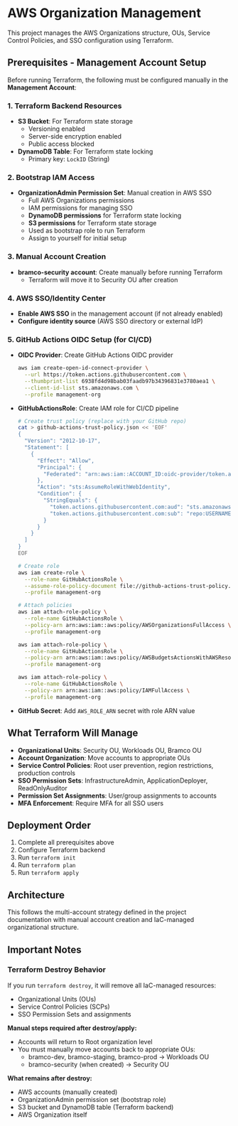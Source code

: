 # AWS Organization Management

This project manages the AWS Organizations structure, OUs, Service Control Policies, and SSO configuration using Terraform.

## Prerequisites - Management Account Setup

Before running Terraform, the following must be configured manually in the **Management Account**:

### 1. Terraform Backend Resources
- **S3 Bucket**: For Terraform state storage
  - Versioning enabled
  - Server-side encryption enabled
  - Public access blocked
- **DynamoDB Table**: For Terraform state locking
  - Primary key: `LockID` (String)

### 2. Bootstrap IAM Access
- **OrganizationAdmin Permission Set**: Manual creation in AWS SSO
  - Full AWS Organizations permissions
  - IAM permissions for managing SSO
  - **DynamoDB permissions** for Terraform state locking
  - **S3 permissions** for Terraform state storage
  - Used as bootstrap role to run Terraform
  - Assign to yourself for initial setup

### 3. Manual Account Creation
- **bramco-security account**: Create manually before running Terraform
  - Terraform will move it to Security OU after creation

### 4. AWS SSO/Identity Center
- **Enable AWS SSO** in the management account (if not already enabled)
- **Configure identity source** (AWS SSO directory or external IdP)

### 5. GitHub Actions OIDC Setup (for CI/CD)
- **OIDC Provider**: Create GitHub Actions OIDC provider
  ```bash
  aws iam create-open-id-connect-provider \
    --url https://token.actions.githubusercontent.com \
    --thumbprint-list 6938fd4d98bab03faadb97b34396831e3780aea1 \
    --client-id-list sts.amazonaws.com \
    --profile management-org
  ```
- **GitHubActionsRole**: Create IAM role for CI/CD pipeline
  ```bash
  # Create trust policy (replace with your GitHub repo)
  cat > github-actions-trust-policy.json << 'EOF'
  {
    "Version": "2012-10-17",
    "Statement": [
      {
        "Effect": "Allow",
        "Principal": {
          "Federated": "arn:aws:iam::ACCOUNT_ID:oidc-provider/token.actions.githubusercontent.com"
        },
        "Action": "sts:AssumeRoleWithWebIdentity",
        "Condition": {
          "StringEquals": {
            "token.actions.githubusercontent.com:aud": "sts.amazonaws.com",
            "token.actions.githubusercontent.com:sub": "repo:USERNAME/REPO_NAME:ref:refs/heads/main"
          }
        }
      }
    ]
  }
  EOF
  
  # Create role
  aws iam create-role \
    --role-name GitHubActionsRole \
    --assume-role-policy-document file://github-actions-trust-policy.json \
    --profile management-org
  
  # Attach policies
  aws iam attach-role-policy \
    --role-name GitHubActionsRole \
    --policy-arn arn:aws:iam::aws:policy/AWSOrganizationsFullAccess \
    --profile management-org
  
  aws iam attach-role-policy \
    --role-name GitHubActionsRole \
    --policy-arn arn:aws:iam::aws:policy/AWSBudgetsActionsWithAWSResourceControlAccess \
    --profile management-org
  
  aws iam attach-role-policy \
    --role-name GitHubActionsRole \
    --policy-arn arn:aws:iam::aws:policy/IAMFullAccess \
    --profile management-org
  ```
- **GitHub Secret**: Add `AWS_ROLE_ARN` secret with role ARN value

## What Terraform Will Manage

- **Organizational Units**: Security OU, Workloads OU, Bramco OU
- **Account Organization**: Move accounts to appropriate OUs
- **Service Control Policies**: Root user prevention, region restrictions, production controls
- **SSO Permission Sets**: InfrastructureAdmin, ApplicationDeployer, ReadOnlyAuditor
- **Permission Set Assignments**: User/group assignments to accounts
- **MFA Enforcement**: Require MFA for all SSO users

## Deployment Order

1. Complete all prerequisites above
2. Configure Terraform backend
3. Run `terraform init`
4. Run `terraform plan`
5. Run `terraform apply`

## Architecture

This follows the multi-account strategy defined in the project documentation with manual account creation and IaC-managed organizational structure.

## Important Notes

### Terraform Destroy Behavior
If you run `terraform destroy`, it will remove all IaC-managed resources:
- Organizational Units (OUs)
- Service Control Policies (SCPs)
- SSO Permission Sets and assignments

**Manual steps required after destroy/apply:**
- Accounts will return to Root organization level
- You must manually move accounts back to appropriate OUs:
  - bramco-dev, bramco-staging, bramco-prod → Workloads OU
  - bramco-security (when created) → Security OU

**What remains after destroy:**
- AWS accounts (manually created)
- OrganizationAdmin permission set (bootstrap role)
- S3 bucket and DynamoDB table (Terraform backend)
- AWS Organization itself